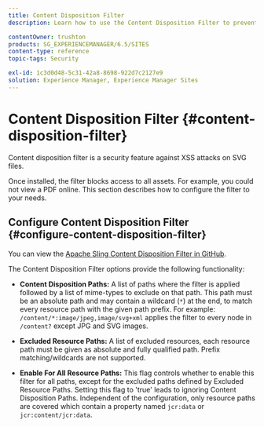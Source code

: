 ```yaml
---
title: Content Disposition Filter
description: Learn how to use the Content Disposition Filter to prevent XSS attacks.

contentOwner: trushton
products: SG_EXPERIENCEMANAGER/6.5/SITES
content-type: reference
topic-tags: Security

exl-id: 1c3d0d48-5c31-42a8-8698-922d7c2127e9
solution: Experience Manager, Experience Manager Sites
---
```

# Content Disposition Filter {#content-disposition-filter}

Content disposition filter is a security feature against XSS attacks on SVG files.

Once installed, the filter blocks access to all assets. For example, you could not view a PDF online. This section describes how to configure the filter to your needs.

## Configure Content Disposition Filter {#configure-content-disposition-filter}

You can view the [Apache Sling Content Disposition Filter in GitHub](https://github.com/apache/sling-org-apache-sling-security/blob/master/src/main/java/org/apache/sling/security/impl/ContentDispositionFilterConfiguration.java).

The Content Disposition Filter options provide the following functionality:

* **Content Disposition Paths:** A list of paths where the filter is applied followed by a list of mime-types to exclude on that path. This path must be an absolute path and may contain a wildcard (`*`) at the end, to match every resource path with the given path prefix. For example: `/content/*:image/jpeg,image/svg+xml` applies the filter to every node in `/content?` except JPG and SVG images.

* **Excluded Resource Paths:** A list of excluded resources, each resource path must be given as absolute and fully qualified path. Prefix matching/wildcards are not supported.

* **Enable For All Resource Paths:** This flag controls whether to enable this filter for all paths, except for the excluded paths defined by Excluded Resource Paths. Setting this flag to 'true' leads to ignoring Content Disposition Paths. Independent of the configuration, only resource paths are covered which contain a property named `jcr:data` or `jcr:content/jcr:data`.
